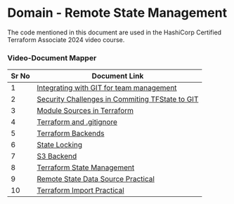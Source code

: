# Domain - Remote State Management

The code mentioned in this document are used in the HashiCorp Certified Terraform Associate 2024 video course.


### Video-Document Mapper


| Sr No | Document Link |
| ------ | ------ |
| 1 | [Integrating with GIT for team management][PlDa] |
| 2 | [Security Challenges in Commiting TFState to GIT][PlDb] |
| 3 | [Module Sources in Terraform][PlDc] |
| 4 | [Terraform and .gitignore][PlDd] |
| 5 | [Terraform Backends][PlDd] |
| 6 | [State Locking][PlDe] |
| 7 | [S3 Backend][PlDf] |
| 8 | [Terraform State Management][PlDh] | |
| 9 | [Remote State Data Source Practical][PlDi]
| 10 | [Terraform Import Practical][PlDj]


   [PlDa]: <./git-integration.md>   
   [PlDb]: <./myrepo>
   [PlDc]: <./demofile.md>
   [PlDd]: <./tf-gitignore.md>
   [PlDe]: <./backend.md>
   [PlDf]: <./state-locking.md>
   [PlDg]: <./s3-backend.md>
   [PlDh]: <./state-management.md>
   [PlDi]: <./remote-state-data-source.md>
   [PlDj]: <./tf-import.md>
